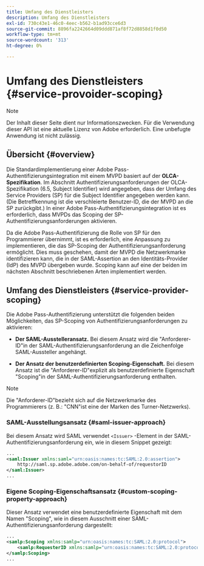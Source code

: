 ```yaml
---
title: Umfang des Dienstleisters
description: Umfang des Dienstleisters
exl-id: 730c43e1-46c0-4eec-b562-b1ad93cce6d3
source-git-commit: 8896fa2242664d09ddd871af8f72d8858d1f0d50
workflow-type: tm+mt
source-wordcount: '313'
ht-degree: 0%

---
```


# Umfang des Dienstleisters {#service-provoider-scoping}

>[!NOTE]
>
>Der Inhalt dieser Seite dient nur Informationszwecken. Für die Verwendung dieser API ist eine aktuelle Lizenz von Adobe erforderlich. Eine unbefugte Anwendung ist nicht zulässig.

## Übersicht {#overview}

Die Standardimplementierung einer Adobe Pass-Authentifizierungsintegration mit einem MVPD basiert auf der **OLCA-Spezifikation**. Im Abschnitt Authentifizierungsanforderungen der OLCA-Spezifikation (6.5, Subject Identifier) wird angegeben, dass der Umfang des Service Providers (SP) für die Subject Identifier angegeben werden kann. (Die Betreffkennung ist die verschleierte Benutzer-ID, die der MVPD an die SP zurückgibt.)  In einer Adobe Pass-Authentifizierungsintegration ist es erforderlich, dass MVPDs das Scoping der SP-Authentifizierungsanforderungen aktivieren.

Da die Adobe Pass-Authentifizierung die Rolle von SP für den Programmierer übernimmt, ist es erforderlich, eine Anpassung zu implementieren, die das SP-Scoping der Authentifizierungsanforderung ermöglicht.  Dies muss geschehen, damit der MVPD die Netzwerkmarke identifizieren kann, die in der SAML-Assertion an den Identitäts-Provider (IdP) des MVPD übergeben wurde.  Scoping kann auf eine der beiden im nächsten Abschnitt beschriebenen Arten implementiert werden.

## Umfang des Dienstleisters {#service-provider-scoping}

Die Adobe Pass-Authentifizierung unterstützt die folgenden beiden Möglichkeiten, das SP-Scoping von Authentifizierungsanforderungen zu aktivieren:

* **Der SAML-Ausstelleransatz.**  Bei diesem Ansatz wird die &quot;Anforderer-ID&quot;in der SAML-Authentifizierungsanforderung an die Zeichenfolge SAML-Aussteller angehängt.

* **Der Ansatz der benutzerdefinierten Scoping-Eigenschaft.**  Bei diesem Ansatz ist die &quot;Anforderer-ID&quot;explizit als benutzerdefinierte Eigenschaft &quot;Scoping&quot;in der SAML-Authentifizierungsanforderung enthalten.

>[!NOTE]
>
>Die &quot;Anforderer-ID&quot;bezieht sich auf die Netzwerkmarke des Programmierers (z. B.: &quot;CNN&quot;ist eine der Marken des Turner-Netzwerks).

### SAML-Ausstellungsansatz {#saml-issuer-approach}

Bei diesem Ansatz wird SAML verwendet `<Issuer>` -Element in der SAML-Authentifizierungsanforderung ein, wie in diesem Snippet gezeigt:

```xml
...
<saml:Issuer xmlns:saml="urn:oasis:names:tc:SAML:2.0:assertion">
    http://saml.sp.adobe.adobe.com/on-behalf-of/requestorID
</saml:Issuer>
...
```

### Eigene Scoping-Eigenschaftsansatz {#custom-scoping-property-approach}

Dieser Ansatz verwendet eine benutzerdefinierte Eigenschaft mit dem Namen &quot;Scoping&quot;, wie in diesem Ausschnitt einer SAML-Authentifizierungsanforderung dargestellt:

```xml
...
<samlp:Scoping xmlns:samlp="urn:oasis:names:tc:SAML:2.0:protocol">
    <samlp:RequesterID xmlns:samlp="urn:oasis:names:tc:SAML:2.0:protocol">requestorID</samlp:RequesterID>
</samlp:Scoping>
...
```

<!--
>[!RELATEDINFORMATION]
>* [MVPD Authentication](/help/authentication/authn-usecase.md)
>* **OLCA Specification**
-->

